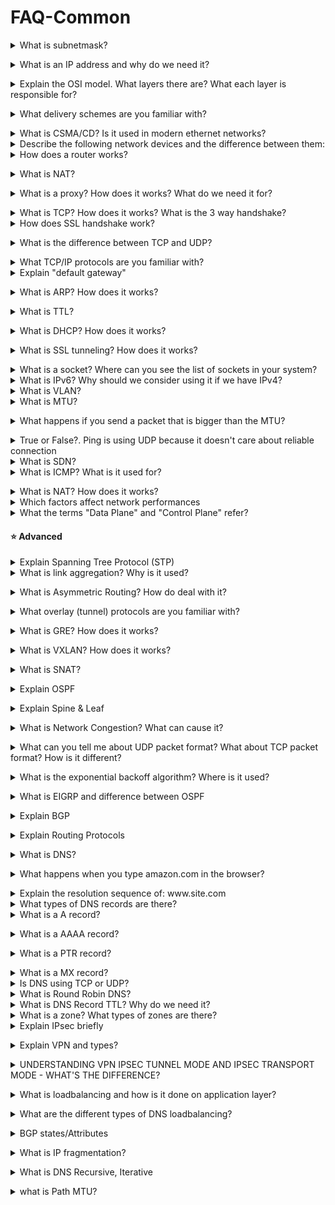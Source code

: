 # FAQ-Common
<details>
<summary>What is subnetmask?</summary><br><b>


A Subnet mask is a 32-bit number that masks an IP address, and divides the IP address into network address and host address. Subnet Mask is made by setting network bits to all "1"s and setting host bits to all "0"s. Within a given network, two host addresses are reserved for special purpose, and cannot be assigned to hosts. The "0" address is assigned a network address and "255" is assigned to a broadcast address, and they cannot be assigned to hosts.

**For Example**

```
| Address Class | No of Network Bits | No of Host Bits | Subnet mask     | CIDR notation |
| ------------- | ------------------ | --------------- | --------------- | ------------- |
| A             | 8                  | 24              | 255.0.0.0       | /8            |
| A             | 9                  | 23              | 255.128.0.0     | /9            |
| A             | 12                 | 20              | 255.240.0.0     | /12           |
| A             | 14                 | 18              | 255.252.0.0     | /14           |
| B             | 16                 | 16              | 255.255.0.0     | /16           |
| B             | 17                 | 15              | 255.255.128.0   | /17           |
| B             | 20                 | 12              | 255.255.240.0   | /20           |
| B             | 22                 | 10              | 255.255.252.0   | /22           |
| C             | 24                 | 8               | 255.255.255.0   | /24           |
| C             | 25                 | 7               | 255.255.255.128 | /25           |
| C             | 28                 | 4               | 255.255.255.240 | /28           |
| C             | 30                 | 2               | 255.255.255.252 | /30           |


```
</b></details>

<details>
<summary>What is an IP address and why do we need it?</summary><br><b>

A private IP address, sometimes called a local IP address, is an IP address reserved for use on a private network. These devices can’t be accessed by devices outside their own network—they’re effectively invisible, except to each other.

Private IP addresses can be either static or dynamic, but in each case, the available addresses are limited to a pool set aside specifically for being private. These addresses are different from public IP addresses in that they don’t have to be unique—other devices can use the same address provided they aren’t on the same network. This is because devices on the private network can’t communicate with outside devices, which eliminates the risk of an address conflict.

</b></details>

<details>
<summary>Explain the OSI model. What layers there are? What each layer is responsible for?</summary><br><b>

- Application: user end (HTTP is here)
- Presentation: establishes context between application-layer entities (Encryption is here)
- Session: establishes, manages and terminates the connections
- Transport: transfers variable-length data sequences from a source to a destination host (TCP & UDP are here)
- Network: transfers datagrams from one network to another (IP is here)
- Data link: provides a link between two directly connected nodes (MAC is here)
- Physical: the electrical and physical spec the data connection (Bits are here)

![alt text](https://github.com/deivendranj/FAQ-Common/blob/master/images/Picture1.jpg?raw=true)
</b></details>

<details>
<summary>What delivery schemes are you familiar with?</summary><br><b>

Unitcast: One to one communication where there is one sender and one receiver.

Broadcast: Sending a message to everyone in the network. The address ff:ff:ff:ff:ff:ff is used for broadcasting.
           Two common protocols which use broadcast are ARP and DHCP.

Multicast: Sending a message to a group of subscribers. It can be one-to-many or many-to-many.
</b></details>

<details>
<summary>What is CSMA/CD? Is it used in modern ethernet networks?</summary><br><b>

CSMA/CD stands for Carrier Sense Multiple Access / Collision Detection.
Its primarily focus it to manage access to shared medium/bus where only one host can transmit at a given point of time.

CSMA/CD algorithm:

1. Before sending a frame, it checks whether another host already transmitting a frame.
2. If no one transmitting, it starts transmitting the frame.
3. If two hosts transmitted at the same time, we have a collision.
4. Both hosts stop sending the frame and they send to everyone a 'jam signal' notifying everyone that a collision occurred
5. They are waiting for a random time before sending again
6. Once each host waited for a random time, they try to send the frame again and so the
</b></details>

<details>
<summary>Describe the following network devices and the difference between them: </summary><br><b>

  * router
  * switch
  * hub
</b></details>

<details>
<summary>How does a router works?</summary><br><b>

A router is a physical or virtual appliance that passes information between two or more packet-switched computer networks. A router inspects a given data packet's destination Internet Protocol address (IP address), calculates the best way for it to reach its destination and then forwards it accordingly.


</b></details>

<details>
<summary>What is NAT?</summary><br><b>

 Network Address Translation (NAT) is a process in which one or more local IP address is translated into one or more Global IP address and vice versa in order to provide Internet access to the local hosts. 


</b></details>

<details>
<summary>What is a proxy? How does it works? What do we need it for?</summary><br><b>

A proxy server acts as a gateway between you and the internet. It’s an intermediary server separating end users from the websites they browse.

If you’re using a proxy server, internet traffic flows through the proxy server on its way to the address you requested. The request then comes back through that same proxy server (there are exceptions to this rule), and then the proxy server forwards the data received from the website to you.

roxy servers provide varying levels of functionality, security, and privacy depending on your use case, needs, or company policy.


</b></details>

<details>
<summary>What is TCP? How does it works? What is the 3 way handshake?</summary><br><b>

TCP 3-way handshake or three-way handshake is a process which is used in a TCP/IP network to make a connection between server and client.

A three-way handshake is primarily used to create a TCP socket connection. It works when:

- A client node sends a SYN data packet over an IP network to a server on the same or an external network. The objective of this packet is to ask/infer if the server is open for new connections.
- The target server must have open ports that can accept and initiate new connections. When the server receives the SYN packet from the client node, it responds and returns a confirmation receipt – the ACK packet or SYN/ACK packet.
- The client node receives the SYN/ACK from the server and responds with an ACK packet.
![alt text](https://www.guru99.com/images/1/092119_0753_TCP3WayHand1.png)
</b></details>

<details>
<summary>How does SSL handshake work?</summary><br><b>
For SSL/TLS negotiation to take place, the system administrator must prepare the minimum of 2 files: Private Key and Certificate. When requesting from a Certificate Authority such as Trust Services, an additional file must be created. This file is called Certificate Signing Request, generated from the Private Key. The process for generating the files are dependent on the software that will be using the files for encryption. For a list of the server softwares DigiCert has, look at: DigiCert CSR Generation.

Note that although certificates requested from Certificate Authorities such as DigICert are inherently trusted by most clients, additional certificates called Intermediate Certificate Authority Certificates and Certificate Authority Root Certificates may need to be installed on the server. This is again server software dependent. There is usually no need to install the Intermediate and Root CA files on the client applications or browsers.

Once the files are ready and correctly installed, just start the SSL/TLS negotiation by using the secured protocol.  On browser applications it is usually https://www.digicert.com. Remember to use your secured website address. Above is just a sample address.

![alt text](https://github.com/deivendranj/FAQ-Common/blob/master/images/Picture2.jpg?raw=true)

</b></details>

<details>
<summary>What is the difference between TCP and UDP?</summary><br><b>
	
TCP establishes a connection between the client and the server to guarantee the order of the packages, on the other hand, UDP does not establish a connection between client and server and doesn't handle package order. This makes UDP more lightweight than TCP and a perfect candidate for services like streaming.

![alt text](https://www.homenethowto.com/wp-content/uploads/table-tcp-udp.png)
</b></details>

<details>
<summary>What TCP/IP protocols are you familiar with?</summary><br><b>
</b></details>

<details>
<summary>Explain "default gateway"</summary><br><b>

A default gateway serves as an access point or IP router that a networked computer uses to send information to a computer in another network or the internet.
</b></details>

<details>
<summary>What is ARP? How does it works?</summary><br><b>

ARP stands for Address Resolution Protocol. When you try to ping an IP address on your local network, say 192.168.1.1, your system has to turn the IP address 192.168.1.1 into a MAC address. This involves using ARP to resolve the address, hence its name.

Systems keep an ARP look-up table where they store information about what IP addresses are associated with what MAC addresses. When trying to send a packet to an IP address, the system will first consult this table to see if it already knows the MAC address. If there is a value cached, ARP is not used.
</b></details>

<details>
<summary>What is TTL?</summary><br><b>

Time to live (TTL) refers to the amount of time or “hops” that a packet is set to exist inside a network before being discarded by a router. TTL is also used in other contexts including CDN caching and DNS caching.

When a packet of information is created and sent out across the Internet, there is a risk that it will continue to pass from router to router indefinitely. To mitigate this possibility, packets are designed with an expiration called a time-to-live or hop limit. Packet TTL can also be useful in determining how long a packet has been in circulation, and allow the sender to receive information about a packet’s path through the Internet.

Each packet has a place where it stores a numerical value determining how much longer it should continue to move through the network. Every time a router receives a packet, it subtracts one from the TTL count and then passes it onto the next location in the network. If at any point the TTL count is equal to zero after the subtraction, the router will discard the packet and send an ICMP message back to the originating host.

The commonly used network commands ping and traceroute both utilize TTL. When using the traceroute command, a stream of packets with increasingly higher sequential TTLs are sent across the Internet towards a destination. Because each step along the connection is the last stop for one of the packets, each location will return an ICMP message to the sender after discarding the packet. The time it takes for the ICMP message to return to the sender is then used to determine how long it takes to get to each successive hop along the network.

![alt_text](https://www.cloudflare.com/img/learning/cdn/glossary/ttl/icmp-traceroute-diagram.png)
</b></details>

<details>
<summary>What is DHCP? How does it works?</summary><br><b>

Dynamic Host Configuration Protocol (DHCP) is a network management protocol used to automate the process of configuring devices on IP networks, thus allowing them to use network services such as DNS, NTP, and any communication protocol based on UDP or TCP. A DHCP server dynamically assigns an IP address and other network configuration parameters to each device on a network so they can communicate with other IP networks. DHCP is an enhancement of an older protocol called BOOTP. DHCP is an important part of the DDI solution (DNS-DHCP-IPAM).

![alt_text](https://bluecatnetworks.com/wp-content/uploads/2020/05/How-does-DHCP-work-1024x428.png)
</b></details>

<details>
<summary>What is SSL tunneling? How does it works?</summary><br><b>
	
SSL Tunneling involves a client that requires an SSL connection to a backend service or secure server via a proxy server. This proxy server opens the connection between the client and the backend service and copies the data to both sides without any direct interference in the SSL connection.
	
![alt_text](http://2.bp.blogspot.com/-08V2nH2GClU/VjpSnA1kl1I/AAAAAAAABOk/jtTzIzhcvRE/s400/image2.png)
</b></details>

<details>
<summary>What is a socket? Where can you see the list of sockets in your system?</summary><br><b>
	A socket is one endpoint of a two-way communication link between two programs running on the network. A socket is bound to a port number so that the TCP layer can identify the application that data is destined to be sent to. An endpoint is a combination of an IP address and a port number
</b></details>

<details>
<summary>What is IPv6? Why should we consider using it if we have IPv4?</summary><br><b>
	Internet Protocol version 6 is the most recent version of the Internet Protocol, the communications protocol that provides an identification and location system for computers on networks and routes traffic across the Internet
</b></details>

<details>
<summary>What is VLAN?</summary><br><b>
	A virtual LAN is any broadcast domain that is partitioned and isolated in a computer network at the data link layer. LAN is the abbreviation for local area network and in this context virtual refers to a physical object recreated and altered by additional logic
</b></details>

<details>
<summary>What is MTU?</summary><br><b>
	In computer networking, the maximum transmission unit (MTU) is the size of the largest protocol data unit (PDU) that can be communicated in a single network layer transaction.[1] The MTU relates to, but is not identical to the maximum frame size that can be transported on the data link layer, e.g. Ethernet frame.

Larger MTU is associated with reduced overhead. Smaller MTU values can reduce network delay. In many cases, MTU is dependent on underlying network capabilities and must be adjusted manually or automatically so as to not exceed these capabilities. MTU parameters may appear in association with a communications interface or standard. Some systems may decide MTU at connect time.
</b></details>

<details>
<summary>What happens if you send a packet that is bigger than the MTU?</summary><br><b>
	In computer networking, the maximum transmission unit (MTU) is the size of the largest protocol data unit (PDU) that can be communicated in a single network layer transaction.[1] The MTU relates to, but is not identical to the maximum frame size that can be transported on the data link layer, e.g. Ethernet frame.

Larger MTU is associated with reduced overhead. Smaller MTU values can reduce network delay. In many cases, MTU is dependent on underlying network capabilities and must be adjusted manually or automatically so as to not exceed these capabilities. MTU parameters may appear in association with a communications interface or standard. Some systems may decide MTU at connect time.
</b></details>

<details>
<summary>True or False?. Ping is using UDP because it doesn't care about reliable connection</summary><br><b>
</b></details>

<details>
<summary>What is SDN?</summary><br><b>
	Software-defined networking technology is an approach to network management that enables dynamic, programmatically efficient network configuration in order to improve network performance and monitoring, making it more like cloud computing than traditional network management. 
</b></details>

<details>
<summary>What is ICMP? What is it used for?</summary><br><b>
	The Internet Control Message Protocol is an internet layer protocol used by network devices to diagnose network communication issues. ICMP is mainly used to determine whether or not data is reaching its intended destination in a timely manner. Commonly, the ICMP protocol is used on network devices, such as routers.
	
![alt_text](https://cdn.slidesharecdn.com/ss_thumbnails/internetcontrolmessageprotocol-121115085749-phpapp01-thumbnail-4.jpg?cb=1352969905)
</b></details>

<details>
<summary>What is NAT? How does it works?</summary><br><b>
	It enables private IP networks that use unregistered IP addresses to connect to the Internet. NAT operates on a router, usually connecting two networks together, and translates the private (not globally unique) addresses in the internal network into legal addresses, before packets are forwarded to another network
</b></details>

<details>
<summary>Which factors affect network performances</summary><br><b>
	* the number of devices on the network
	* the bandwidth of the transmission medium
	* the type of network traffic
	* network latency
	* the number of transmission errors
</b></details>

<details>
<summary>What the terms "Data Plane" and "Control Plane" refer?</summary><br><b>

The exact meaning is usually depends on the context but overall data plane refers to all the functions that forward packets and/or frames from one interface to another while control plane refers to all the functions that make use of routing protocols.

There is also "Management Plane" which refers to monitoring and management functions.
</b></details>

<a name="network-advanced"></a>
#### :star: Advanced

<details>
<summary>Explain Spanning Tree Protocol (STP)</summary><br><b>
	Spanning Tree Protocol (STP) is a link management protocol that provides path redundancy while preventing undesirable loops in the network. When it comes to ethernet networks, only one active path can exist between two stations in order for them to function properly. Loops occur in networks for a variety of reason
</b></details>

<details>
<summary>What is link aggregation? Why is it used?</summary><br><b>

Link aggregation is a way of bundling a bunch of individual (Ethernet) links together so they act like a single logical link. ... Another important reason for using link aggregation is to provide fast and transparent recovery in case one of the individual links fails

Within the IEEE specification the Link Aggregation Control Protocol (LACP) provides a method to control the bundling of several physical ports together to form a single logical channel. LACP allows a network device to negotiate an automatic bundling of links by sending LACP packets to the peer (directly connected device that also implements LACP). LACP works by sending frames (LACPDUs) down all links that have the protocol enabled. If it finds a device on the other end of the link that also has LACP enabled, it will also independently send frames along the same links enabling the two units to detect multiple links between themselves and then combine them into a single logical link.

LACP can be configured in one of two modes: active or passive. In active mode it will always send frames along the configured links. In passive mode however, it acts as "speak when spoken to", and therefore can be used as a way of controlling accidental loops (as long as the other device is in active mode).

Some claim that the most important feature of link aggregation is link failover. With link failover, traffic from a failed link can be switched over to working links in the aggregation. For security purposes, data is transmitted over the usual link and the other link in the aggregation sits idle or can transmit data from another physical link. If the first link goes down, a signal is sent to the second link to take over data transmission. In this situation, the second link can be set to either continue taking on data from both streams at a slower transmission rate or it can be set to prioritize which data has a higher priority.

</b></details>

<details>
<summary>What is Asymmetric Routing? How do deal with it?</summary><br><b>

Asymmetric routing is when a packet takes one path to the destination and takes another path when returning to the source. For example, review the following diagram. Packets from A to B take one route and packets from B to A take another route.

![alt_text](https://networkqna.com/wp-content/uploads/2016/10/asymmetric.jpg)

Solution:-
The solution to this problem is to adjust the placement of the firewalls or internal routing such that traffic in both directions flows through the same firewall, even if incoming traffic enters the network through a different router than the router that handled the matching outgoing traffic
</b></details>

<details>
<summary>What overlay (tunnel) protocols are you familiar with?</summary><br><b>

Overlays are logical tunnels. A logical connection between two devices, in our case, two Silver Peak appliances. created for different traffic types and policies (such as VoIP. A protocol optimized for the transmission of voice through the Internet or other packet-switched networks.).

</b></details>

<details>
<summary>What is GRE? How does it works?</summary><br><b>
	
Generic Routing Encapsulation (GRE) is a tunneling protocol developed by Cisco Systems that can encapsulate a wide variety of network layer protocols inside virtual point-to-point links or point-to-multipoint links over an Internet Protocol network

![alt_text](https://www.9tut.com/images/ccna_self_study/GRE_Tunnel/GRE_Tunnel.jpg)
</b></details>

<details>
<summary>What is VXLAN? How does it works?</summary><br><b>

Virtual Extensible LAN is a network virtualization technology that attempts to address the scalability problems associated with large cloud computing deployment.
VXLAN is the most commonly used protocol to create overlay networks enabling the use of a virtual network of switches, routers, firewalls & load balancers
It provides a way to extend Layer 2 segments over the underlying shared network infrastructure so that tenant workloads can be placed across physical pods in the data center. Higher scalability to address more Layer 2 segments. VXLAN uses a 24-bit segment ID, the VXLAN network identifier (VNID).

![alt_text](https://blogs.vmware.com/vsphere/files/2013/05/New-Learning-3.jpg)
</b></details>

<details>
<summary>What is SNAT?</summary><br><b>

Network Address Translation (NAT) occurs when one of the IP addresses in an IP packet header is changed. 

A Secure Network Address Translation (SNAT) is an object that maps the source client IP address in a request to a translation address defined on the BIG-IP device. ... For example, when the BIG-IP system receives a new connection from source IP address 192.168

In a SNAT, the destination IP address is maintained and the source IP address is changed. Most commonly, a SNAT allows a host on the “inside” of the NAT, in an RFC 1918 IP address space, to initiate a connection to a host on the “outside” of the NAT. A DNAT, by way of contrast, occurs when the destination address is changed and the source IP address is maintained. A DNAT allows a host on the “outside” to connect to a host on the “inside”. In both cases, the NAT has to maintain a connection table which tells the NAT where to route returning packets. An important difference between a SNAT and a DNAT is that a SNAT allows multiple hosts on the “inside” to get to any host on the “outside”. By way of contrast, a DNAT allows any host on the “outside” to get to a single host on the “inside”

![alt_text](http://www.commercialventvac.com/finao/DNATs-and-SNATs_html_106dc8c2.gif)
</b></details>

<details>
<summary>Explain OSPF</summary><br><b>

Open shortest path first (OSPF) is a link-state routing protocol which is used to find the best path between the source and the destination router using its own shortest path first (SPF) algorithm. A link-state routing protocol is a protocol which uses the concept of triggered updates, i.e., if there is a change observed in the learned routing table then the updates are triggered only, not like the distance-vector routing protocol where the routing table are exchanged at a period of time.

Open shortest path first (OSPF) is developed by Internet Engineering Task Force (IETF) as one of the Interior Gateway Protocol (IGP), i.e., the protocol which aims at moving the packet within a large autonomous system or routing domain. It is a network layer protocol which works on the protocol number 89 and uses AD value 110. OSPF uses multicast address 224.0.0.5 for normal communication and 224.0.0.6 for update to designated router(DR)/Backup Designated Router (BDR).

![alt_text](https://media.geeksforgeeks.org/wp-content/uploads/rrf.png)

Open shortest path first (OSPF) is a link-state routing protocol which is used to find the best path between the source and the destination router using its own SPF algorithm

Backbone router – The area 0 is known as backbone area and the routers in area 0 are known as backbone routers. If the routers exists partially in the area 0then also it is a backbone router.
Internal router – An internal router is a router which have all of its interfaces in a single area.
Area Boundary Router (ABR) – The router which connects backbone area with another area is called Area Boundary Router. It belongs to more than one area. The ABRs therefore maintain multiple link-state databases that describe both the backbone topology and the topology of the other areas.
4.Area Summary Border Router (ASBR) – When an OSPF router is connected to a different protocol like EIGRP, or Border Gateway Protocol, or any other routing protocol then it is known as AS. The router which connects two different AS (in which one of the interface is operating OSPF) is known as Area Summary Border Router. These routers perform redistribution. ASBRs run both OSPF and another routing protocol, such as RIP or BGP. ASBRs advertise the exchanged external routing information throughout their AS.

</b></details>

<details>
<summary>Explain Spine & Leaf</summary><br><b>
	
A spine-leaf architecture is an increasingly popular data center network topology that consists of two switching layers—a spine and leaf. The leaf layer consists of access switches that aggregate traffic from servers—typically affixed top of rack (ToR) or end of rack (EoR)—and connect directly into the spine or network core. Spine switches interconnect all of the leaf switches in a full-mesh topology

![alt_text](https://www.arubanetworks.com/wp-content/uploads/PoV_Spine-Leaf-Architecture.jpg)

Other common differences in spine-leaf topologies include:

The removal of Spanning Tree Protocol (STP)
Increased use of fixed port switches over modular models for the network backbone
More cabling to purchase and manage, given the higher interconnection count
A scale-out vs. scale-up of infrastructure
</b></details>

<details>
<summary>What is Network Congestion? What can cause it?</summary><br><b>

Network congestion in data networking and queueing theory is the reduced quality of service that occurs when a network node or link is carrying more data than it can handle. Typical effects include queueing delay, packet loss or the blocking of new connections. A consequence of congestion is that an incremental increase in offered load leads either only to a small increase or even a decrease in network throughput.

Too many hosts in broadcast domain. ...
Broadcast Storms. ...
Low Bandwidth. ...
Adding Retransmitting Hubs. ...
Multicasting. ...
Outdated Hardware. ...
Bad Configuration Management. ...
Rogue Adapter Broadcasts
</b></details>

<details>
<summary>What can you tell me about UDP packet format? What about TCP packet format? How is it different?</summary><br><b>

![alt_text](https://skminhaj.files.wordpress.com/2016/02/92926-tcp_udp_headers.jpg)
</b></details>

<details>
<summary>What is the exponential backoff algorithm? Where is it used?</summary><br><b>

Exponential backoff is an algorithm that uses feedback to multiplicatively decrease the rate of some process, in order to gradually find an acceptable rate

</b></details>

<details>
<summary>What is EIGRP and difference between OSPF</summary><br><b>

Enhanced Interior Gateway Routing Protocol (EIGRP) is an advanced distance-vector routing protocol that is used on a computer network for automating routing decisions and configuration. The protocol was designed by Cisco Systems as a proprietary protocol, available only on Cisco routers

EIGRP (Enhanced Interior Gateway Routing Protocol) is a Cisco-based distance vector protocol which works on DUAL (Diffusing Update Algorithm). It is used for sharing the information from one to the neighbouring routers which exist within the same area. Although, it is a complex protocol but we can configure and run it easily in small and large networks. It was devised to overcome the shortcomings of the classical distance vector routing protocols like IGRP and RIP which were hard to scale according to the needs of the network.

</b></details>

<details>
<summary>Explain BGP</summary><br><b>

Border Gateway Protocol (BGP) is used to Exchange routing information for the internet and is the protocol used between ISP which are different ASes. The protocol can connect together any internetwork of autonomous system using an arbitrary topology.

OSPF is a IGP , an Interior Gateway Protocol, much like EIGRP, OSPF, IS-IS, RIP. BGP is a EGP, Exterior Gateway Protocol . And there is only one EGP, that is BGP.

</b></details>

<details>
<summary>Explain Routing Protocols</summary><br><b>

![alt_text](https://www.ciscopress.com/content/images/chap3_9781587133237/elementLinks/03fig09.jpg)

</b></details>

<details>
<summary>What is DNS?</summary><br><b>

The Domain Name System is a hierarchical and decentralized naming system for computers, services, or other resources connected to the Internet or a private network. It associates various information with domain names assigned to each of the participating entities

</b></details>

<details>
<summary>What happens when you type amazon.com in the browser?</summary><br><b>

In general the process is as follows:

The user types an address in the web browser (some_site.com)
The operating system gets a request from the browser to translate the address the user entered
A query created to check a local entry of the address exists in the system. In case it doesn't, the request is forwarded to the DNS resolver
The Resolver is a server, usually configured by your ISP when you connect to the internet, that responsible for resolving your query by contacting other DNS servers
The Resolver contacts the root nameserver (aka as .)
The root nameserver responds with the address of the relevant Top Level Domain DNS server (if your address ends with org then the org TLD)
The Resolver then contacts the TLD DNS and TLD DNS responds with the IP address that matches the address the user typed in the browser
The Resolver passes this information to the browser
The user is happy :D

![alt_text](https://github.com/deivendranj/FAQ-Common/blob/master/images/Picture5.png?raw=true)

</b></details>


<details>
<summary>Explain the resolution sequence of: www.site.com</summary><br><b>

It's resolved in this order:

1) .
2) .com
3) site.com
4) www.site.com
</b></details>

<details>
<summary>What types of DNS records are there?</summary><br><b>

  * A
  * PTR
  * MX
  * AAAA
</b></details>

<details>
<summary>What is a A record?</summary><br><b>

A (Address) Maps a host name to an IP address. When a computer has multiple adapter cards and IP addresses, it should have multiple address records.
</b></details>

<details>
<summary>What is a AAAA record?</summary><br><b>
	
An AAAA Record performs the same function as an A Record, but for an IPv6 Address.
</b></details>

<details>
<summary>What is a PTR record?</summary><br><b>

While an A record points a domain name to an IP address, a PTR record does the opposite and resolves the IP address to a domain name.
</b></details>

<details>
<summary>What is a MX record?</summary><br><b>
MX (Mail Exchange) Specifies a mail exchange server for the domain, which allows mail to be delivered to the correct mail servers in the domain.
</b></details>

<details>
<summary>Is DNS using TCP or UDP?</summary><br><b>
DNS uses UDP port 53 for resolving queries either regular or reverse. DNS uses TCP for zone transfer. 
</b></details>

<details>
<summary>What is Round Robin DNS?</summary><br><b>
</b></details>

<details>
<summary>What is DNS Record TTL? Why do we need it?</summary><br><b>
</b></details>

<details>
<summary>What is a zone? What types of zones are there?</summary><br><b>
</b></details>

<details>
<summary>Explain IPsec briefly</summary><br><b>

In computing, Internet Protocol Security (IPsec) is a secure network protocol suite that authenticates and encrypts the packets of data to provide secure encrypted communication between two computers over an Internet Protocol network. It is used in virtual private networks (VPNs).

IPsec includes protocols for establishing mutual authentication between agents at the beginning of a session and negotiation of cryptographic keys to use during the session. IPsec can protect data flows between a pair of hosts (host-to-host), between a pair of security gateways (network-to-network), or between a security gateway and a host (network-to-host).[1] IPsec uses cryptographic security services to protect communications over Internet Protocol (IP) networks. It supports network-level peer authentication, data-origin authentication, data integrity, data confidentiality (encryption), and replay protection.

The initial IPv4 suite was developed with few security provisions. As a part of the IPv4 enhancement, IPsec is a layer 3 OSI model or internet layer end-to-end security scheme. In contrast, while some other Internet security systems in widespread use operate above layer 3, such as Transport Layer Security (TLS) that operates at the Transport Layer and Secure Shell (SSH) that operates at the Application layer, IPsec can automatically secure applications at the IP layer.

</b></details>

<details>
<summary>Explain VPN and types?</summary><br><b>

VPN stands for Virtual Private Network (VPN), that allows a user to connect to a private network over the Internet securely and privately. VPN creates an encrypted connection that is called VPN tunnel, and all Internet traffic and communication is passed through this secure tunnel.
Virtual Private Network (VPN) is basically of 2 types:

Remote Access VPN:

Remote Access VPN permits a user to connect to a private network and access all its services and resources remotely. The connection between the user and the private network occurs through the Internet and the connection is secure and private. Remote Access VPN is useful for home users and business users both.
An employee of a company, while he/she is out of station, uses a VPN to connect to his/her company’s private network and remotely access files and resources on the private network. Private users or home users of VPN, primarily use VPN services to bypass regional restrictions on the Internet and access blocked websites. Users aware of Internet security also use VPN services to enhance their Internet security and privacy.

Site to Site VPN:

A Site-to-Site VPN is also called as Router-to-Router VPN and is commonly used in the large companies. Companies or organizations, with branch offices in different locations, use Site-to-site VPN to connect the network of one office location to the network at another office location.

Types of Virtual Private Network (VPN) Protocols:

Internet Protocol Security (IPSec):
Layer 2 Tunneling Protocol (L2TP):
Point–to–Point Tunneling Protocol (PPTP):
OpenVPN - OpenVPN is an open source VPN that is commonly used for creating Point-to-Point and Site-to-Site connections. It uses a traditional security protocol based on SSL and TLS protocol.

</b></details>

<details>
<summary>UNDERSTANDING VPN IPSEC TUNNEL MODE AND IPSEC TRANSPORT MODE - WHAT'S THE DIFFERENCE?</summary><br><b>

IPSec’s protocol objective is to provide security services for IP packets such as encrypting sensitive data, authentication, protection against replay and data confidentiality.

As outlined in our IPSec protocol article, Encapsulating Security Payload (ESP) and Authentication Header (AH) are the two IPSec security protocols used to provide these security services.  Analysing  the ESP and AH protocols is out of this article’s scope, however you can turn to our IPSec article where you’ll find an in-depth analysis and packet diagrams to help make the concept clear.

 
UNDERSTANDING IPSEC MODES –TUNNEL MODE & TRANSPORT MODE

IPSec can be configured to operate in two different modes, Tunnel and Transport mode. Use of each mode depends on the requirements and implementation of IPSec.

 
IPSEC TUNNEL MODE

IPSec tunnel mode is the default mode. With tunnel mode, the entire original IP packet is protected by IPSec. This means IPSec wraps the original packet, encrypts it, adds a new IP header and sends it to the other side of the VPN tunnel (IPSec peer).

Tunnel mode is most commonly used between gateways (Cisco routers or ASA firewalls), or at an end-station to a gateway, the gateway acting as a proxy for the hosts behind it.

Tunnel mode is used to encrypt traffic between secure IPSec Gateways, for example two Cisco routers connected over the Internet via IPSec VPN. Configuration and setup of this topology is extensively covered in our Site-to-Site IPSec VPN article. In this example, each router acts as an IPSec Gateway for their LAN, providing secure connectivity to the remote network:

![alt_text](http://www.firewall.cx/images/stories/ipsec-modes-transport-tunnel-5.gif)

IPSEC TRANSPORT MODE

IPSec Transport mode is used for end-to-end communications, for example, for communication between a client and a server or between a workstation and a gateway (if the gateway is being treated as a host).  A good example would be an encrypted Telnet or Remote Desktop session from a workstation to a server.

![alt_text](http://www.firewall.cx/images/stories/ipsec-modes-transport-tunnel-6.gif)

</b></details>

<details>
<summary>What is loadbalancing and how is it done on application layer?</summary><br><b>

Load balancing is defined as the methodical and efficient distribution of network or application traffic across multiple servers in a server farm. Each load balancer sits between client devices and backend servers, receiving and then distributing incoming requests to any available server capable of fulfilling them

</b></details>

<details>
<summary>What are the different types of DNS loadbalancing?</summary><br><b>

DNS load balancing is the practice of configuring a domain in the Domain Name System (DNS) such that client requests to the domain are distributed across a group of server machines. A domain can correspond to a website, a mail system, a print server, or another service that is made accessible via the Internet.

Backup server: A clone instance of a domain is created to serve as a secondary DNS. The primary DNS may redirect traffic to this server at runtime.

Round robin DNS-based load sharing: DNS requests are rotated and shared across multiple domain server instances. Although mainly a load sharing algorithm, this also facilitates load balancing with DNS.

Dynamic DNS load balancing: DNS requests are routed between domain servers with the best available resources and minimal load.

</b></details>

<details>
<summary>BGP states/Attributes</summary><br><b>

In order to make decisions in its operations with peers, a BGP peer uses a simple finite state machine (FSM) that consists of six states: Idle; Connect; Active; OpenSent; OpenConfirm; and Established. For each peer-to-peer session, a BGP implementation maintains a state variable that tracks which of these six states the session is in. The BGP defines the messages that each peer should exchange in order to change the session from one state to another. 

The first state is the "Idle" state. In the "Idle" state, BGP initializes all resources, refuses all inbound BGP connection attempts and initiates a TCP connection to the peer.
The second state is "Connect". In the "Connect" state, the router waits for the TCP connection to complete and transitions to the "OpenSent" state if successful. 
If unsuccessful, it starts the ConnectRetry timer and transitions to the "Active" state upon expiration. 
In the "Active" state, the router resets the ConnectRetry timer to zero and returns to the "Connect" state. 
In the "OpenSent" state, the router sends an Open message and waits for one in return in order to transition to the "OpenConfirm" state. Keepalive messages are exchanged and, upon successful receipt, the router is placed into the "Established" state. 
In the "Established" state, the router can send/receive: Keepalive; Update; and Notification messages to/from its peer.

![alt_text](https://upload.wikimedia.org/wikipedia/commons/thumb/a/a8/BGP_FSM.svg/220px-BGP_FSM.svg.png)

BGP Path Attributes:

When your BGP speaker receives a BGP prefix, there are going to be many path attributes tagged to it, and we know that these are going to be critical when it comes to BGP doing things like choosing a very best path to a destination. Interestingly, not all of these path attributes are created equal.

All BGP path attributes fall into one of four main categories. Note that this list also provides example attributes in each category. Do not be too concerned with these specific attribute values now, as you will understand many of them fully when you complete this blog series.

* Well-Known Mandatory (for example:  Origin, AS Path, and Next Hop)
* Well-Known Discretionary (for example: Local Preference)
* Optional Transitive (for example: Community)
* Optional Non-Transitive (for example: Cluster List)

</b></details>

<details>
<summary>What is IP fragmentation?</summary><br><b>

IP fragmentation is an Internet Protocol (IP) process that breaks packets into smaller pieces (fragments), so that the resulting pieces can pass through a link with a smaller maximum transmission unit (MTU) than the original packet size. The fragments are reassembled by the receiving host.

![alt_text](https://upload.wikimedia.org/wikipedia/commons/thumb/8/80/PDU_Fragmentaion_-_en.png/400px-PDU_Fragmentaion_-_en.png)

Fragmentation is necessary for data transmission, as every network has a unique limit for the size of datagrams that it can process. This limit is known as the maximum transmission unit (MTU).

</b></details>

<details>
<summary>What is DNS Recursive, Iterative</summary><br><b>


![alt_text](https://www.omnisecu.com/images/tcpip/recursive-iterative-dns-query.jpg)
	
</b></details>


<details>
<summary>what is Path MTU?</summary><br><b>
	 
Path MTU Discovery (PMTUD) is a standardized technique in computer networking for determining the maximum transmission unit (MTU) size on the network path between two Internet Protocol (IP) hosts, usually with the goal of avoiding IP fragmentation.

For IPv4 packets, Path MTU Discovery works by setting the Don't Fragment (DF) flag bit in the IP headers of outgoing packets. ... Conversely, if PMTUD finds that the path allows a larger MTU than is possible on the lower link, the OS will periodically reprobe to see if the path has changed and now allows larger packets.

</b></details>
